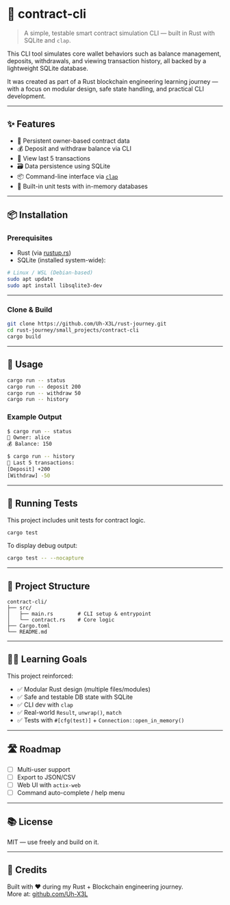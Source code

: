 # 🧾 contract-cli

> A simple, testable smart contract simulation CLI — built in Rust with SQLite and `clap`.

This CLI tool simulates core wallet behaviors such as balance management, deposits, withdrawals, and viewing transaction history, all backed by a lightweight SQLite database.

It was created as part of a Rust blockchain engineering learning journey — with a focus on modular design, safe state handling, and practical CLI development.

---

## ✨ Features

- 🔐 Persistent owner-based contract data  
- 💰 Deposit and withdraw balance via CLI  
- 🧾 View last 5 transactions  
- 🗃️ Data persistence using SQLite  
- 📦 Command-line interface via [`clap`](https://crates.io/crates/clap)  
- 🧪 Built-in unit tests with in-memory databases  

---

## 📦 Installation

### Prerequisites

- Rust (via [rustup.rs](https://rustup.rs))  
- SQLite (installed system-wide):

```bash
# Linux / WSL (Debian-based)
sudo apt update
sudo apt install libsqlite3-dev
```

---

### Clone & Build

```bash
git clone https://github.com/Uh-X3L/rust-journey.git
cd rust-journey/small_projects/contract-cli
cargo build
```

---

## 🚀 Usage

```bash
cargo run -- status
cargo run -- deposit 200
cargo run -- withdraw 50
cargo run -- history
```

### Example Output

```bash
$ cargo run -- status
👤 Owner: alice
💰 Balance: 150

$ cargo run -- history
📜 Last 5 transactions:
[Deposit] +200
[Withdraw] -50
```

---

## 🧪 Running Tests

This project includes unit tests for contract logic.

```bash
cargo test
```

To display debug output:

```bash
cargo test -- --nocapture
```

---

## 📁 Project Structure

```
contract-cli/
├── src/
│   ├── main.rs        # CLI setup & entrypoint
│   └── contract.rs    # Core logic
├── Cargo.toml
└── README.md
```

---

## 👨‍🔬 Learning Goals

This project reinforced:

- ✅ Modular Rust design (multiple files/modules)  
- ✅ Safe and testable DB state with SQLite  
- ✅ CLI dev with `clap`  
- ✅ Real-world `Result`, `unwrap()`, `match`  
- ✅ Tests with `#[cfg(test)]` + `Connection::open_in_memory()`  

---

## 🛣️ Roadmap

- [ ] Multi-user support  
- [ ] Export to JSON/CSV  
- [ ] Web UI with `actix-web`  
- [ ] Command auto-complete / help menu  

---

## 📚 License

MIT — use freely and build on it.

---

## 🤝 Credits

Built with ❤️ during my Rust + Blockchain engineering journey.  
More at: [github.com/Uh-X3L](https://github.com/Uh-X3L)
